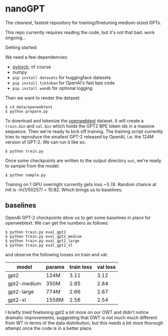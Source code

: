 
# nanoGPT

The cleanest, fastest repository for training/finetuning medium-sized GPTs.

This repo currently requires reading the code, but it's not that bad. work ongoing...

Getting started:

We need a few dependencies:

- [pytorch](https://pytorch.org), of course
- numpy
- `pip install datasets` for huggingface datasets
- `pip install tiktoken` for OpenAI's fast bpe code
- `pip install wandb` for optional logging

Then we want to render the detaset:

```
$ cd data/openwebtext
$ python prepare.py
```

To download and tokenize the [openwebtext](https://huggingface.co/datasets/openwebtext) dataset. It will create a `train.bin` and `val.bin` which holds the GPT2 BPE token ids in a massive sequence. Then we're ready to kick off training. The training script currently tries to reproduce the smallest GPT-2 released by OpenAI, i.e. the 124M version of GPT-2. We can run it like so:

```
$ python train.py
```

Once some checkpoints are written to the output directory `out`, we're ready to sample from the model:

```
$ python sample.py
```

Training on 1 GPU overnight currently gets loss ~3.74. Random chance at init is -ln(1/50257) = 10.82. Which brings us to baselines.

## baselines

OpenAI GPT-2 checkpoints allow us to get some baselines in place for openwebtext. We can get the numbers as follows:

```
$ python train.py eval_gpt2
$ python train.py eval_gpt2_medium
$ python train.py eval_gpt2_large
$ python train.py eval_gpt2_xl
```

and observe the following losses on train and val:

| model | params | train loss | val loss |
| ------| ------ | ---------- | -------- |
| gpt2 | 124M         | 3.11  | 3.12     |
| gpt2-medium | 350M  | 2.85  | 2.84     |
| gpt2-large | 774M   | 2.66  | 2.67     |
| gpt2-xl | 1558M     | 2.56  | 2.54     |

I briefly tried finetuning gpt2 a bit more on our OWT and didn't notice dramatic improvements, suggesting that OWT is not much much different from WT in terms of the data distribution, but this needs a bit more thorough attempt once the code is in a better place.
